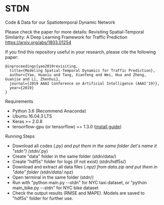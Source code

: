 # STDN


Code & Data for our Spatiotemporal Dynamic Network

Please check the paper for more details:
Revisiting Spatial-Temporal Similarity: A Deep Learning Framework for Traffic Prediction
https://arxiv.org/abs/1803.01254

If you find this repository useful in your research, please cite the following paper:
```
@inproceedings{yao2019revisiting,
  title={Modeling Spatial-Temporal Dynamics for Traffic Prediction},
  author={Yao, Huaxiu and Tang, Xianfeng and Wei, Hua and Zheng, Guanjie and Li, Zhenhui},
  journal={2019 AAAI Conference on Artificial Intelligence (AAAI'19)},
  year={2019} 
}
```


Requirements

  - Python 3.6 (Recommend Anaconda)
  - Ubuntu 16.04.3 LTS
  - Keras >= 2.0.8
  - tensorflow-gpu (or tensorflow) == 1.3.0 ([install guide](https://www.tensorflow.org/versions/r1.0/install/install_linux))


Running Steps
  - Download all codes (*.py) and put them in the same folder (let's name it "stdn") (stdn/*.py)
  - Create "data" folder in the same folder (stdn/data/)
  - Create "hdf5s" folder for logs (if not exist) (stdn/hdf5s/)
  - Download and extract all data files (*.npz) from data.zip and put them in "data" folder (stdn/data/*.npz)
  - Open terminal in the same folder (stdn/)
  - Run with "python main.py --stdn" for NYC taxi dataset, or "python main_bike.py --stdn" for NYC bike dataset
  - Check the output results (RMSE and MAPE). Models are saved to "hdf5s" folder for further use.
